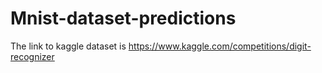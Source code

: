 # Mnist-dataset-predictions
The link to kaggle dataset is https://www.kaggle.com/competitions/digit-recognizer
